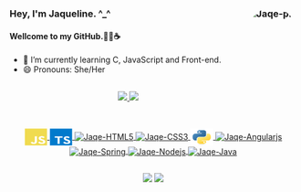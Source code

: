 ###  <img align="right" alt="Jaqe-pic" height="150" style="border-radius:50px;" src="https://media.discordapp.net/attachments/1021438070727381063/1032125092269924394/download20221003035614.png?width=450&height=450">
### Hey, I'm Jaqueline. ^_^
#### Wellcome to my GitHub.🖖🍕☕


- 🌱 I’m currently learning C, JavaScript and Front-end.
- 😄 Pronouns: She/Her

##

<div align="center">
  <a href="https://github.com/jaqezita">
  <img height="140em" src="https://github-readme-stats.vercel.app/api?username=jaqezita&show_icons=true&theme=gruvbox&include_all_commits=true&count_private=false"/>
  <img height="140em" src="https://github-readme-stats.vercel.app/api/top-langs/?username=jaqezita&layout=compact&theme=gruvbox"/>
    </div>
  
 ## 
<div align="center" style="display: inline_block"><br>
  <img align="center" alt="Jaqe-Js" height="30" width="40" src="https://raw.githubusercontent.com/devicons/devicon/master/icons/javascript/javascript-plain.svg">
  <img align="center" alt="Jaqe-C" height="30" width="40" src="https://raw.githubusercontent.com/devicons/devicon/master/icons/typescript/typescript-plain.svg">
  <img align="center" alt="Jaqe-HTML5" height="30" width="60" src="https://img.shields.io/badge/HTML5-E34F26?style=for-the-badge&logo=html5&logoColor=white">
  <img align="center" alt="Jaqe-CSS3" height="30" width="60" src="https://img.shields.io/badge/CSS3-1572B6?style=for-the-badge&logo=css3&logoColor=white">
  <img align="center" alt="Jaqe-Python" height="30" width="40" src="https://raw.githubusercontent.com/devicons/devicon/master/icons/python/python-original.svg">
  <img align="center" alt="Jaqe-Angularjs" height="30" width="80" src="https://img.shields.io/badge/AngularJS-E23237?style=for-the-badge&logo=angularjs&logoColor=white">
  <img align="center" alt="Jaqe-Spring" height="30" width="60" src="https://img.shields.io/badge/Spring-6DB33F?style=for-the-badge&logo=spring&logoColor=white">
  <img align="center" alt="Jaqe-Nodejs" height="30" width="60" src="https://img.shields.io/badge/Node.js-43853D?style=for-the-badge&logo=node.js&logoColor=white">
  <img align="center" alt="Jaqe-Java" height="30" width="60" src="https://img.shields.io/badge/Java-ED8B00?style=for-the-badge&logo=java&logoColor=white">
</div>
  
  ##
<div align="center"> 
  <a href = "mailto:jaque_hp@hotmail.com"><img src="https://img.shields.io/badge/-Gmail-%23333?style=for-the-badge&logo=gmail&logoColor=white" target="_blank"></a>
  <a href="https://www.linkedin.com/in/jaqueline-ribeiro-inocencio-088967ba/" target="_blank"><img src="https://img.shields.io/badge/-LinkedIn-%230077B5?style=for-the-badge&logo=linkedin&logoColor=white" target="_blank"></a> 
</div>

